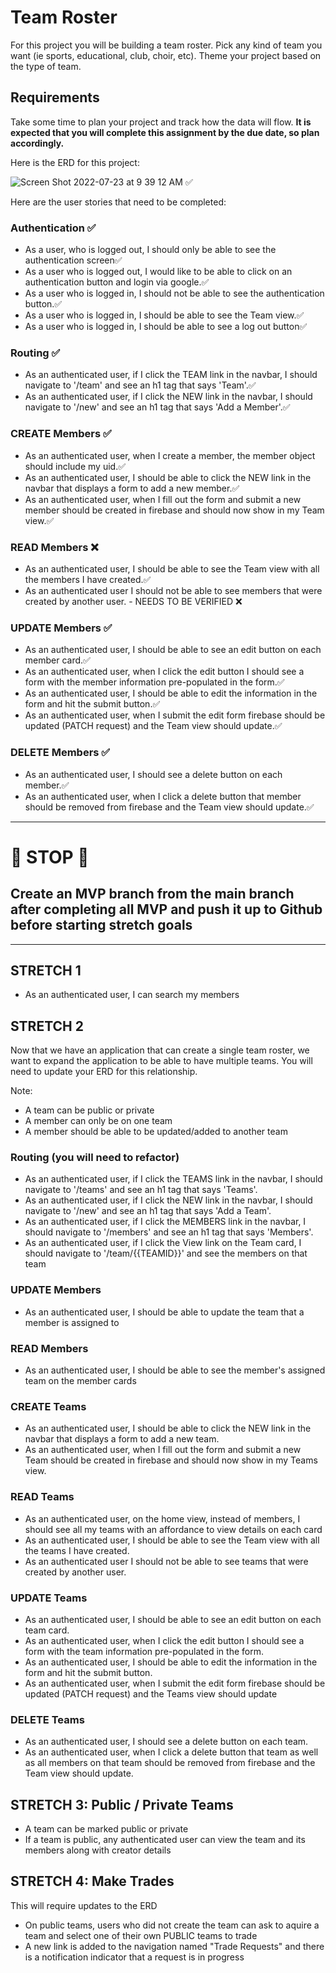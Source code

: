 # Team Roster
For this project you will be building a team roster.  Pick any kind of team you want (ie sports, educational, club, choir, etc).  Theme your project based on the type of team.

## Requirements
Take some time to plan your project and track how the data will flow. **It is expected that you will complete this assignment by the due date, so plan accordingly.**

Here is the ERD for this project:

![Screen Shot 2022-07-23 at 9 39 12 AM](https://user-images.githubusercontent.com/29741570/180609833-7f231bf4-42a5-4f0a-b8b1-fae1c78cffc4.png) ✅

Here are the user stories that need to be completed:
### Authentication ✅
* As a user, who is logged out, I should only be able to see the authentication screen✅
* As a user who is logged out, I would like to be able to click on an authentication button and login via google.✅
* As a user who is logged in, I should not be able to see the authentication button.✅
* As a user who is logged in, I should be able to see the Team view.✅
* As a user who is logged in, I should be able to see a log out button✅

### Routing ✅
* As an authenticated user, if I click the TEAM link in the navbar, I should navigate to '/team' and see an h1 tag that says 'Team'.✅
* As an authenticated user, if I click the NEW link in the navbar, I should navigate to '/new' and see an h1 tag that says 'Add a Member'.✅

### CREATE Members ✅
* As an authenticated user, when I create a member, the member object should include my uid.✅
* As an authenticated user, I should be able to click the NEW link in the navbar that displays a form to add a new member.✅
* As an authenticated user, when I fill out the form and submit a new member should be created in firebase and should now show in my Team view.✅

### READ Members ❌
* As an authenticated user, I should be able to see the Team view with all the members I have created.✅
* As an authenticated user I should not be able to see members that were created by another user. - NEEDS TO BE VERIFIED ❌

### UPDATE Members ✅
* As an authenticated user, I should be able to see an edit button on each member card.✅
* As an authenticated user, when I click the edit button I should see a form with the member information pre-populated in the form.✅
* As an authenticated user, I should be able to edit the information in the form and hit the submit button.✅
* As an authenticated user, when I submit the edit form firebase should be updated (PATCH request) and the Team view should update.✅

### DELETE Members ✅
* As an authenticated user, I should see a delete button on each member.✅
* As an authenticated user, when I click a delete button that member should be removed from firebase and the Team view should update.✅

---

# :red_circle: STOP :red_circle:
## Create an MVP branch from the main branch after completing all MVP and push it up to Github before starting stretch goals

---

## STRETCH 1
* As an authenticated user, I can search my members

## STRETCH 2
Now that we have an application that can create a single team roster, we want to expand the application to be able to have multiple teams. You will need to update your ERD for this relationship.

Note: 
- A team can be public or private
- A member can only be on one team
- A member should be able to be updated/added to another team

### Routing (you will need to refactor)
* As an authenticated user, if I click the TEAMS link in the navbar, I should navigate to '/teams' and see an h1 tag that says 'Teams'.
* As an authenticated user, if I click the NEW link in the navbar, I should navigate to '/new' and see an h1 tag that says 'Add a Team'.
* As an authenticated user, if I click the MEMBERS link in the navbar, I should navigate to '/members' and see an h1 tag that says 'Members'.
* As an authenticated user, if I click the View link on the Team card, I should navigate to '/team/{{TEAMID}}' and see the members on that team

### UPDATE Members
* As an authenticated user, I should be able to update the team that a member is assigned to

### READ Members
* As an authenticated user, I should be able to see the member's assigned team on the member cards

### CREATE Teams
* As an authenticated user, I should be able to click the NEW link in the navbar that displays a form to add a new team.
* As an authenticated user, when I fill out the form and submit a new Team should be created in firebase and should now show in my Teams view.

### READ Teams
* As an authenticated user, on the home view, instead of members, I should see all my teams with an affordance to view details on each card
* As an authenticated user, I should be able to see the Team view with all the teams I have created.
* As an authenticated user I should not be able to see teams that were created by another user.

### UPDATE Teams
* As an authenticated user, I should be able to see an edit button on each team card.
* As an authenticated user, when I click the edit button I should see a form with the team information pre-populated in the form.
* As an authenticated user, I should be able to edit the information in the form and hit the submit button.
* As an authenticated user, when I submit the edit form firebase should be updated (PATCH request) and the Teams view should update

### DELETE Teams
* As an authenticated user, I should see a delete button on each team.
* As an authenticated user, when I click a delete button that team as well as all members on that team should be removed from firebase and the Team view should update.

## STRETCH 3: Public / Private Teams
* A team can be marked public or private
* If a team is public, any authenticated user can view the team and its members along with creator details

## STRETCH 4: Make Trades
This will require updates to the ERD

* On public teams, users who did not create the team can ask to aquire a team and select one of their own PUBLIC teams to trade
* A new link is added to the navigation named "Trade Requests" and there is a notification indicator that a request is in progress

